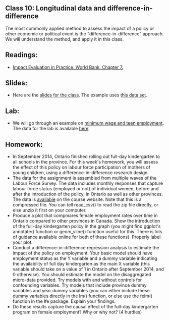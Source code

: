 ## Class 10: Longitudinal data and difference-in-difference

The most commonly applied method to assess the impact of a policy or other economic or political event is the "difference-in-difference" approach.
We will understand the method, and apply it in this class.

## Readings:
- [Impact Evaluation in Practice. World Bank.  Chapter 7.](http://documents.worldbank.org/curated/en/698441474029568469/pdf/108270-PUB-Box396299B-PUBLIC-PUBDATE-9-13-16.pdf)

## Slides:
- Here are the [slides for the class](https://github.com/nicrivers/uo_api_6319/raw/master/panel.pdf). The example uses [this data set](https://github.com/nicrivers/uo_api_6319/raw/master/usfatalities.csv).

## Lab:
- We will go through an example on [minimum wage and teen employment](http://htmlpreview.github.io/?https://github.com/nicrivers/uo_api_6319/blob/master/minwage_lab.html).  The data for the lab is available [here](https://raw.githubusercontent.com/nicrivers/uo_api_6319/master/minwage_data.csv).

## Homework:
- In September 2014, Ontario finished rolling out full-day kindergarten to all schools in the province.  For this week's homework, you will assess the effect of this policy on labour force participation of mothers of young children, using a difference-in-difference research design.
- The data for the assignment is assembled from multiple waves of the Labour Force Survey. The data includes monthly responses that capture labour force status (employed or not) of individual women, before and after the introduction of the policy, in Ontario as well as other provinces.  The data is [available](https://github.com/nicrivers/uo_api_6319/raw/master/diff_in_diff_all_day_k.zip) on the course website.  Note that this is a compressed file.  You can  tell read_csv() to read the zip file directly, or else unzip it first on your computer.
- Produce a plot that compmares female employment rates over time in Ontario compared to other provinces in Canada.  Show the introduction of the full-day kindergarten policy in the graph (you might find ggplot's annotate() function or geom_vline() function useful for this.  There is lots of guidance available online for both of these functions).  Properly label your plot.
- Conduct a difference-in-difference regression analysis to estimate the impact of the policy on employment.  Your basic model should have employment status as the Y variable and a dummy variable indicating the availability of full day kindergarten as the main X variable (this variable should take on a value of 1 in Ontario after September 2014, and 0 otherwise).  You should estimate the model on the disaggregated micro-data provided. Try models with and without controls for confounding variables. Try models that include province dummy variables and year dummy variables (you can either include these dummy variables directly in the lm() function, or else use the felm() function in the lfe package. Explain your findings.
- Do these results capture the causal effect of the full-day kindergarten program on female employment?  Why or why not? (4 hurdles)
